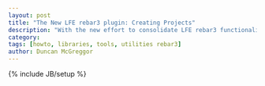 ```yaml
---
layout: post
title: "The New LFE rebar3 plugin: Creating Projects"
description: "With the new effort to consolidate LFE rebar3 functionality into a single plugin, getting started with LFE has gotten a lot easier on the tooling front."
category: 
tags: [howto, libraries, tools, utilities rebar3]
author: Duncan McGreggor
---
```

{% include JB/setup %}
